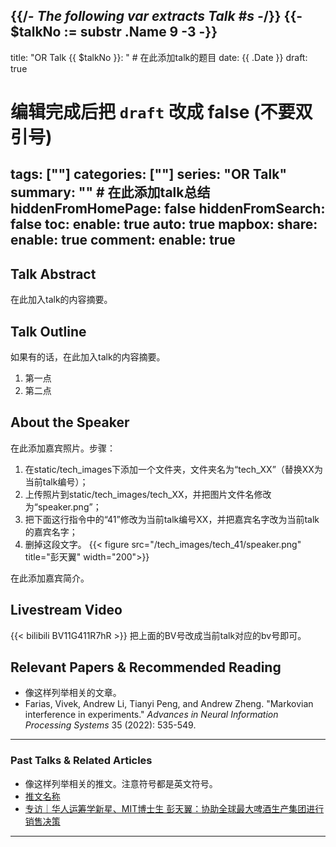 {{/*- The following var extracts Talk #s -*/}}
{{- $talkNo := substr .Name 9 -3 -}}
---
title: "OR Talk {{ $talkNo }}: " # 在此添加talk的题目
date: {{ .Date }}
draft: true
# 编辑完成后把 `draft` 改成 false (不要双引号)
tags: [""]
categories: [""]
series: "OR Talk"
summary: "" # 在此添加talk总结
hiddenFromHomePage: false
hiddenFromSearch: false
toc:
  enable: true
  auto: true
mapbox:
share:
  enable: true
comment:
  enable: true
---
 

## Talk Abstract
在此加入talk的内容摘要。


## Talk Outline
如果有的话，在此加入talk的内容摘要。
1. 第一点
2. 第二点


## About the Speaker
在此添加嘉宾照片。步骤：
1. 在static/tech_images下添加一个文件夹，文件夹名为“tech_XX”（替换XX为当前talk编号）；
2. 上传照片到static/tech_images/tech_XX，并把图片文件名修改为“speaker.png”；
3. 把下面这行指令中的“41”修改为当前talk编号XX，并把嘉宾名字改为当前talk的嘉宾名字；
4. 删掉这段文字。
{{< figure src="/tech_images/tech_41/speaker.png" title="彭天翼" width="200">}}

在此添加嘉宾简介。


## Livestream Video
{{< bilibili BV11G411R7hR >}}
把上面的BV号改成当前talk对应的bv号即可。


## Relevant Papers & Recommended Reading
- 像这样列举相关的文章。
- Farias, Vivek, Andrew Li, Tianyi Peng, and Andrew Zheng. "Markovian interference in experiments." *Advances in Neural Information Processing Systems* 35 (2022): 535-549.

---

### Past Talks & Related Articles
- 像这样列举相关的推文。注意符号都是英文符号。
- [推文名称](推文链接)
- [专访｜华人运筹学新星、MIT博士生 彭天翼：协助全球最大啤酒生产集团进行销售决策](https://mp.weixin.qq.com/s/GSfAatYmLMcVna1Q12exHA)
---